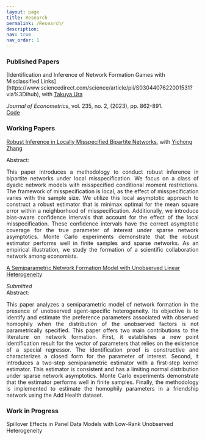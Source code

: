 ```yaml
---
layout: page
title: Research
permalink: /Research/
description: 
nav: true
nav_order: 1
---
```


<h3>Published Papers</h3>

<ul style="list-style-type: none; padding-left: 0;">
<li>[Identification and Inference of Network Formation Games with Misclassified Links](https://www.sciencedirect.com/science/article/pii/S0304407622001531?via%3Dihub), with <a href="https://economics.ucdavis.edu/people/takuya-ura" target="_blank">Takuya Ura</a></li>
   <ul style="list-style-type: none; padding-left: 0;">
      <li><em>Journal of Econometrics</em>, vol. 235, no. 2, (2023), pp. 862-891.</li>
      <li><a href="https://github.com/lecandelaria/MisclassifiedLinks.git"  target="_blank" style="color: inherit;">Code</a></li>
    </ul>
</ul>


<h3>Working Papers</h3>

<ul style="list-style-type: none; padding-left: 0;">
<li><a href="https://arxiv.org/abs/2403.13725" target="_blank">Robust Inference in Locally Misspecified Bipartite Networks</a>, with <a href="https://faculty.smu.edu.sg/profile/yichong-zhang-1521" target="_blank">Yichong Zhang</a></li>
   <ul style="list-style-type: none; padding-left: 0;">
      <li>Abstract:</li>
      <li><p dir="ltr" align="justify">This paper introduces a methodology to conduct robust inference in bipartite networks under local misspecification. We focus on a class of dyadic network models with misspecified conditional moment restrictions. The framework of misspecification is local, as the effect of misspecification varies with the sample size. We utilize this local asymptotic approach to construct a robust estimator that is minimax optimal for the mean square error within a neighborhood of misspecification. Additionally, we introduce bias-aware confidence intervals that account for the effect of the local misspecification. These confidence intervals have the correct asymptotic coverage for the true parameter of interest under sparse network asymptotics. Monte Carlo experiments demonstrate that the robust estimator performs well in finite samples and sparse networks. As an empirical illustration,  we study the formation of a scientific collaboration network among economists.</p>
      </li>
    </ul>
</ul>

<ul style="list-style-type: none; padding-left: 0;">
<li><a href="../papers/SemNet_2024.pdf" target="_blank">A Semiparametric Network Formation Model with Unobserved Linear Heterogeneity</a></li>
   <ul style="list-style-type: none; padding-left: 0;">
      <li><em>Submitted</em></li>
      <li>Abstract:</li>
      <li><p dir="ltr" align="justify">This paper analyzes a semiparametric model of network formation in the presence of unobserved agent-specific heterogeneity. Its objective is to identify and estimate the preference parameters associated with observed homophily when the distribution of the unobserved factors is not parametrically specified. This paper offers two main contributions to the literature on network formation. First, it establishes a new point identification result for the vector of parameters that relies on the existence of a special regressor. The identification proof is constructive and characterizes a closed form for the parameter of interest. Second, it introduces a two-step semiparametric estimator with a first-step kernel estimator. This estimator is consistent and has a limiting normal distribution under sparse network asymptotics. Monte Carlo experiments demonstrate that the estimator performs well in finite samples. Finally, the methodology is implemented to estimate the homophily parameters in a friendship network using the Add Health dataset. </p>
      </li>
    </ul>
</ul>

<h3>Work in Progress</h3> 

Spillover Effects in Panel Data Models with Low-Rank Unobserved Heterogeneity
